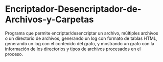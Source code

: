 # Encriptador-Desencriptador-de-Archivos-y-Carpetas
Programa que permite encriptar/desencriptar un archivo, múltiples archivos o un directorio de archivos, generando un log con formato de tablas HTML, generando un log con el contenido del grafo, y mostrando un grafo con la información de los directorios y  tipos de archivos procesados en el proceso.
